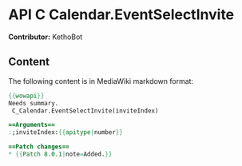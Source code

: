 # API C Calendar.EventSelectInvite

**Contributor:** KethoBot

## Content

The following content is in MediaWiki markdown format:

```mediawiki
{{wowapi}}
Needs summary.
 C_Calendar.EventSelectInvite(inviteIndex)

==Arguments==
:;inviteIndex:{{apitype|number}}

==Patch changes==
* {{Patch 8.0.1|note=Added.}}
```